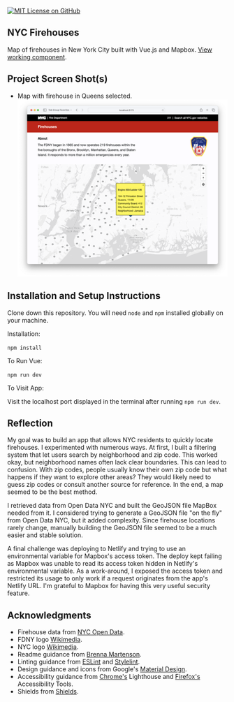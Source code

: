 [![MIT License on GitHub](https://img.shields.io/github/license/seankelliher/nyc-firehouses?style=flat-square)](/LICENSE.txt)
## NYC Firehouses

Map of firehouses in New York City built with Vue.js and Mapbox. [View working component](https://sean-kelliher-nyc-firehouses.netlify.app).

## Project Screen Shot(s)

* Map with firehouse in Queens selected.
![screen shot of project](/screenshots/nyc-firehouses-screenshot1.png?s=600)

## Installation and Setup Instructions

Clone down this repository. You will need `node` and `npm` installed globally on your machine.

Installation:

`npm install`  

To Run Vue:

`npm run dev`   

To Visit App:

Visit the localhost port displayed in the terminal after running `npm run dev`.

## Reflection

My goal was to build an app that allows NYC residents to quickly locate firehouses. I experimented with numerous ways. At first, I built a filtering system that let users search by neighborhood and zip code. This worked okay, but neighborhood names often lack clear boundaries. This can lead to confusion. With zip codes, people usually know their own zip code but what happens if they want to explore other areas? They would likely need to guess zip codes or consult another source for reference. In the end, a map seemed to be the best method.

I retrieved data from Open Data NYC and built the GeoJSON file MapBox needed from it. I considered trying to generate a GeoJSON file "on the fly" from Open Data NYC, but it added complexity. Since firehouse locations rarely change, manually building the GeoJSON file seemed to be a much easier and stable solution.

A final challenge was deploying to Netlify and trying to use an environmental variable for Mapbox's access token. The deploy kept failing as Mapbox was unable to read its access token hidden in Netlify's environmental variable. As a work-around, I exposed the access token and restricted its usage to only work if a request originates from the app's Netlify URL. I'm grateful to Mapbox for having this very useful security feature.

## Acknowledgments

* Firehouse data from [NYC Open Data](https://data.cityofnewyork.us/Public-Safety/FDNY-Firehouse-Listing/hc8x-tcnd).
* FDNY logo [Wikimedia](https://en.m.wikipedia.org/wiki/File:Emblem_of_the_New_York_City_Fire_Department.svg).
* NYC logo [Wikimedia](https://en.wikipedia.org/wiki/File:NYC_Logo_Wolff_Olins.svg).
* Readme guidance from [Brenna Martenson](https://gist.github.com/martensonbj/6bf2ec2ed55f5be723415ea73c4557c4).
* Linting guidance from [ESLint](https://eslint.org) and [Stylelint](https://stylelint.io).
* Design guidance and icons from Google's [Material Design](https://material.io/design).
* Accessibility guidance from [Chrome's](https://www.google.com/chrome/) Lighthouse and [Firefox's](https://www.mozilla.org/en-US/firefox/new/) Accessibility Tools.
* Shields from [Shields](https://shields.io).